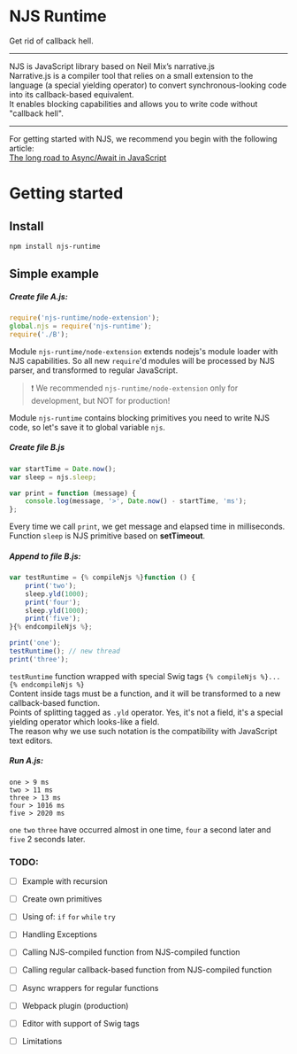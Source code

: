 # NJS Runtime
Get rid of callback hell.

*****

NJS is JavaScript library based on Neil Mix’s narrative.js  
Narrative.js is a compiler tool that relies on a small extension to the language (a special yielding operator) to convert synchronous-looking code into its callback-based equivalent.  
It enables blocking capabilities and allows you to write code without "callback hell".

*****

For getting started with NJS, we recommend you begin with the following article:  
[The long road to Async/Await in JavaScript](https://thomashunter.name/blog/the-long-road-to-asyncawait-in-javascript/)

# Getting started

## Install

```bash
npm install njs-runtime
```

## Simple example

##### Create file A.js:

```js
require('njs-runtime/node-extension');
global.njs = require('njs-runtime');
require('./B');
```

Module `njs-runtime/node-extension` extends nodejs's module loader with NJS capabilities. So all new `require`'d modules will be processed by NJS parser, and transformed to regular JavaScript.
> :exclamation: We recommended `njs-runtime/node-extension` only for development,  but NOT for production!

Module `njs-runtime` contains blocking primitives you need to write NJS code, so let's save it to global variable `njs`.

##### Create file B.js

```js
var startTime = Date.now();
var sleep = njs.sleep;

var print = function (message) {
    console.log(message, '>', Date.now() - startTime, 'ms');
};
```
Every time we call `print`, we get message and elapsed time in milliseconds.  
Function `sleep` is NJS primitive based on **setTimeout**.

##### Append to file B.js:

```js
var testRuntime = {% compileNjs %}function () {
    print('two');
    sleep.yld(1000);
    print('four');
    sleep.yld(1000);
    print('five');
}{% endcompileNjs %};

print('one');
testRuntime(); // new thread
print('three');
```

`testRuntime` function wrapped with special Swig tags `{% compileNjs %}...{% endcompileNjs %}`  
Content inside tags must be a function, and it will be transformed to a new callback-based function.  
Points of splitting tagged as `.yld` operator. Yes, it's not a field, it's a special yielding operator which looks-like a field.  
The reason why we use such notation is the compatibility with JavaScript text editors.

##### Run A.js:

```
one > 9 ms
two > 11 ms
three > 13 ms
four > 1016 ms
five > 2020 ms
```

`one` `two` `three` have occurred almost in one time, `four` a second later and `five` 2 seconds later.

### TODO:
- [ ] Example with recursion
- [ ] Create own primitives
- [ ] Using of: `if` `for` `while` `try`
- [ ] Handling Exceptions
- [ ] Calling NJS-compiled function from NJS-compiled function
- [ ] Calling regular callback-based function from NJS-compiled function
- [ ] Async wrappers for regular functions
- [ ] Webpack plugin (production)
- [ ] Editor with support of Swig tags
- [ ] Limitations

